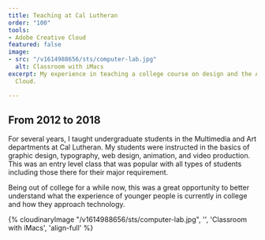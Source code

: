 ```yaml
---
title: Teaching at Cal Lutheran
order: "100"
tools:
- Adobe Creative Cloud
featured: false
image:
- src: "/v1614988656/sts/computer-lab.jpg"
  alt: Classroom with iMacs
excerpt: My experience in teaching a college course on design and the Adobe Creative
  Cloud.

---
```

## From 2012 to 2018

For several years, I taught undergraduate students in the Multimedia and Art departments at Cal Lutheran. My students were instructed in the basics of graphic design, typography, web design, animation, and video production. This was an entry level class that was popular with all types of students including those there for their major requirement.

Being out of college for a while now, this was a great opportunity to better understand what the experience of younger people is currently in college and how they approach technology.

{% cloudinaryImage "/v1614988656/sts/computer-lab.jpg", '', 'Classroom with iMacs', 'align-full' %}